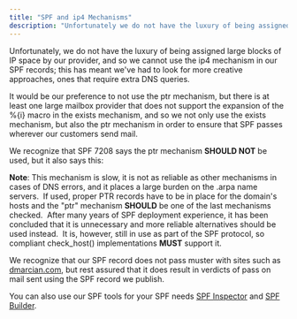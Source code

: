 ```yaml
---
title: "SPF and ip4 Mechanisms"
description: "Unfortunately we do not have the luxury of being assigned large blocks of IP space by our provider and so we cannot use the ip 4 mechanism in our SPF records this has meant we've had to look for more creative approaches ones that require extra DNS queries It would..."
---
```


Unfortunately, we do not have the luxury of being assigned large blocks of IP space by our provider, and so we cannot use the ip4 mechanism in our SPF records; this has meant we've had to look for more creative approaches, ones that require extra DNS queries.

It would be our preference to not use the ptr mechanism, but there is at least one large mailbox provider that does not support the expansion of the %{i} macro in the exists mechanism, and so we not only use the exists mechanism, but also the ptr mechanism in order to ensure that SPF passes wherever our customers send mail.

We recognize that SPF 7208 says the ptr mechanism **SHOULD NOT** be used, but it also says this:

**Note**: This mechanism is slow, it is not as reliable as other mechanisms in cases of DNS errors, and it places a large burden on the .arpa name servers.  If used, proper PTR records have to be in place for the domain's hosts and the "ptr" mechanism **SHOULD** be one of the last mechanisms checked.  After many years of SPF deployment experience, it has been concluded that it is unnecessary and more reliable alternatives should be used instead.  It is, however, still in use as part of the SPF protocol, so compliant check_host() implementations **MUST** support it.

We recognize that our SPF record does not pass muster with sites such as [dmarcian.com](http://dmarcian.com/), but rest assured that it does result in verdicts of pass on mail sent using the SPF record we publish.

You can also use our SPF tools for your SPF needs [SPF Inspector](https://tools.sparkpost.com/spf/inspector) and [SPF Builder](https://tools.sparkpost.com/spf/builder).
